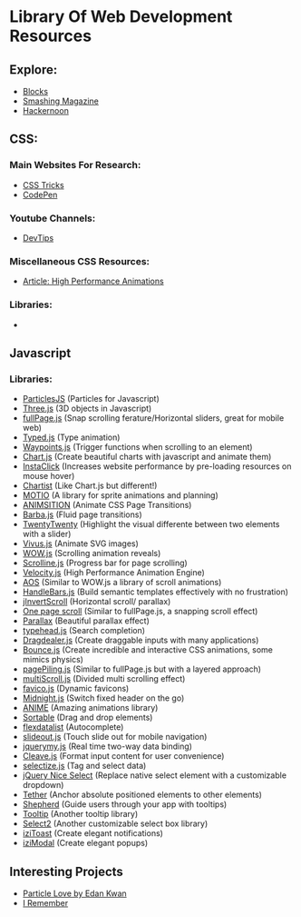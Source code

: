 # Library Of Web Development Resources

## Explore:
  * [Blocks](https://bl.ocks.org/)
  * [Smashing Magazine](https://www.smashingmagazine.com)
  * [Hackernoon](https://hackernoon.com/)
  

## CSS:
  ### Main Websites For Research:
   * [CSS Tricks](https://css-tricks.com/)
   * [CodePen](https://codepen.io/)
   
  ### Youtube Channels:
   * [DevTips](https://www.youtube.com/channel/UCyIe-61Y8C4_o-zZCtO4ETQ)
   
  ### Miscellaneous CSS Resources:
   * [Article: High Performance Animations](https://www.html5rocks.com/en/tutorials/speed/high-performance-animations/) 
   
  ### Libraries:
   * []()
   
## Javascript
 ### Libraries:
  * [ParticlesJS](http://vincentgarreau.com/particles.js/) (Particles for Javascript)
  * [Three.js](https://threejs.org/) (3D objects in Javascript)
  * [fullPage.js](https://alvarotrigo.com/fullPage/#firstPage) (Snap scrolling ferature/Horizontal sliders, great for mobile web)
  * [Typed.js](http://www.mattboldt.com/demos/typed-js/) (Type animation)
  * [Waypoints.js](http://imakewebthings.com/waypoints/) (Trigger functions when scrolling to an element)
  * [Chart.js](http://www.chartjs.org/) (Create beautiful charts with javascript and animate them)
  * [InstaClick](http://instantclick.io/) (Increases website performance by pre-loading resources on mouse hover)
  * [Chartist](http://gionkunz.github.io/chartist-js/index.html) (Like Chart.js but different!)
  * [MOTIO](http://darsa.in/motio/#!introduction) (A library for sprite animations and planning)
  * [ANIMSITION](http://git.blivesta.com/animsition/) (Animate CSS Page Transitions)
  * [Barba.js](https://github.com/luruke/barba.js) (Fluid page transitions)
  * [TwentyTwenty](https://zurb.com/playground/twentytwenty) (Highlight the visual differente between two elements with a slider)
  * [Vivus.js](https://github.com/maxwellito/vivus#vivusjs) (Animate SVG images)
  * [WOW.js](http://mynameismatthieu.com/WOW/) (Scrolling animation reveals)
  * [Scrolline.js](https://github.com/anthonyly/Scrolline.js) (Progress bar for page scrolling)
  * [Velocity.js](http://velocityjs.org/) (High Performance Animation Engine)
  * [AOS](http://michalsnik.github.io/aos/) (Similar to WOW.js a library of scroll animations)
  * [HandleBars.js](http://handlebarsjs.com/) (Build semantic templates effectively with no frustration)
  * [jInvertScroll](https://www.pixxelfactory.net/jInvertScroll/) (Horizontal scroll/ parallax)
  * [One page scroll](https://github.com/peachananr/onepage-scroll) (Similar to fullPage.js, a snapping scroll effect)
  * [Parallax](https://github.com/wagerfield/parallax) (Beautiful parallax effect)
  * [typehead.js](http://twitter.github.io/typeahead.js/) (Search completion)
  * [Dragdealer.js](http://skidding.github.io/dragdealer/) (Create draggable inputs with many applications)
  * [Bounce.js](http://bouncejs.com/) (Create incredible and interactive CSS animations, some mimics physics)
  * [pagePiling.js](https://github.com/alvarotrigo/pagePiling.js) (Similar to fullPage.js but with a layered approach)
  * [multiScroll.js](https://github.com/alvarotrigo/multiscroll.js) (Divided multi scrolling effect)
  * [favico.js](http://lab.ejci.net/favico.js/) (Dynamic favicons)
  * [Midnight.js](http://aerolab.github.io/midnight.js/) (Switch fixed header on the go)
  * [ANIME](http://animejs.com/) (Amazing animations library)
  * [Sortable](http://rubaxa.github.io/Sortable/) (Drag and drop elements)
  * [flexdatalist](http://projects.sergiodinislopes.pt/flexdatalist/) (Autocomplete)
  * [slideout.js](https://slideout.js.org/) (Touch slide out for mobile navigation)
  * [jquerymy.js](http://jquerymy.com/#/) (Real time two-way data binding)
  * [Cleave.js](http://nosir.github.io/cleave.js/) (Format input content for user convenience)
  * [selectize.js](http://selectize.github.io/selectize.js/) (Tag and select data)
  * [jQuery Nice Select](http://hernansartorio.com/jquery-nice-select/) (Replace native select element with a customizable dropdown)
  * [Tether](http://tether.io/) (Anchor absolute positioned elements to other elements)
  * [Shepherd](https://github.com/HubSpot/shepherd) (Guide users through your app with tooltips)
  * [Tooltip](https://github.com/HubSpot/tooltip) (Another tooltip library)
  * [Select2](https://select2.org/) (Another customizable select box library)
  * [iziToast](http://izitoast.marcelodolce.com/) (Create elegant notifications)
  * [iziModal](http://izimodal.marcelodolce.com/) (Create elegant popups)
  

## Interesting Projects
  * [Particle Love by Edan Kwan](http://particle-love.com/)
  * [I Remember](http://i-remember.fr/en/)

   

    
